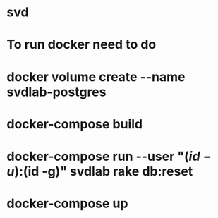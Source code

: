 # svd
# To run docker need to do 
# docker volume create --name svdlab-postgres 
# docker-compose build
# docker-compose run --user "$(id -u):$(id -g)" svdlab rake db:reset
# docker-compose up